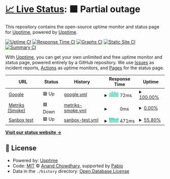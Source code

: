 # [📈 Live Status](https://upptime.github.io/upptime): <!--live status--> **🟧 Partial outage**

This repository contains the open-source uptime monitor and status page for [Upptime](https://upptime.js.org), powered by [Upptime](https://github.com/upptime/upptime).

[![Uptime CI](https://github.com/gdwhitehead/test-monitoring/workflows/Uptime%20CI/badge.svg)](https://github.com/gdwhitehead/test-monitoring/actions?query=workflow%3A%22Uptime+CI%22)
[![Response Time CI](https://github.com/gdwhitehead/test-monitoring/workflows/Response%20Time%20CI/badge.svg)](https://github.com/gdwhitehead/test-monitoring/actions?query=workflow%3A%22Response+Time+CI%22)
[![Graphs CI](https://github.com/gdwhitehead/test-monitoring/workflows/Graphs%20CI/badge.svg)](https://github.com/gdwhitehead/test-monitoring/actions?query=workflow%3A%22Graphs+CI%22)
[![Static Site CI](https://github.com/gdwhitehead/test-monitoring/workflows/Static%20Site%20CI/badge.svg)](https://github.com/gdwhitehead/test-monitoring/actions?query=workflow%3A%22Static+Site+CI%22)
[![Summary CI](https://github.com/gdwhitehead/test-monitoring/workflows/Summary%20CI/badge.svg)](https://github.com/gdwhitehead/test-monitoring/actions?query=workflow%3A%22Summary+CI%22)

With [Upptime](https://upptime.js.org), you can get your own unlimited and free uptime monitor and status page, powered entirely by a GitHub repository. We use [Issues](https://github.com/upptime/upptime/issues) as incident reports, [Actions](https://github.com/gdwhitehead/test-monitoring/actions) as uptime monitors, and [Pages](https://upptime.github.io/upptime) for the status page.

<!--start: status pages-->
<!-- This summary is generated by Upptime (https://github.com/upptime/upptime) -->
<!-- Do not edit this manually, your changes will be overwritten -->
<!-- prettier-ignore -->
| URL | Status | History | Response Time | Uptime |
| --- | ------ | ------- | ------------- | ------ |
| <img alt="" src="https://icons.duckduckgo.com/ip3/www.google.com.ico" height="13"> [Google](https://www.google.com) | 🟩 Up | [google.yml](https://github.com/GDWhitehead/test-monitoring/commits/HEAD/history/google.yml) | <details><summary><img alt="Response time graph" src="./graphs/google/response-time-week.png" height="20"> 72ms</summary><br><a href="https://gdwhitehead.github.io/test-monitoring/history/google"><img alt="Response time 79" src="https://img.shields.io/endpoint?url=https%3A%2F%2Fraw.githubusercontent.com%2FGDWhitehead%2Ftest-monitoring%2FHEAD%2Fapi%2Fgoogle%2Fresponse-time.json"></a><br><a href="https://gdwhitehead.github.io/test-monitoring/history/google"><img alt="24-hour response time 58" src="https://img.shields.io/endpoint?url=https%3A%2F%2Fraw.githubusercontent.com%2FGDWhitehead%2Ftest-monitoring%2FHEAD%2Fapi%2Fgoogle%2Fresponse-time-day.json"></a><br><a href="https://gdwhitehead.github.io/test-monitoring/history/google"><img alt="7-day response time 72" src="https://img.shields.io/endpoint?url=https%3A%2F%2Fraw.githubusercontent.com%2FGDWhitehead%2Ftest-monitoring%2FHEAD%2Fapi%2Fgoogle%2Fresponse-time-week.json"></a><br><a href="https://gdwhitehead.github.io/test-monitoring/history/google"><img alt="30-day response time 79" src="https://img.shields.io/endpoint?url=https%3A%2F%2Fraw.githubusercontent.com%2FGDWhitehead%2Ftest-monitoring%2FHEAD%2Fapi%2Fgoogle%2Fresponse-time-month.json"></a><br><a href="https://gdwhitehead.github.io/test-monitoring/history/google"><img alt="1-year response time 79" src="https://img.shields.io/endpoint?url=https%3A%2F%2Fraw.githubusercontent.com%2FGDWhitehead%2Ftest-monitoring%2FHEAD%2Fapi%2Fgoogle%2Fresponse-time-year.json"></a></details> | <details><summary><a href="https://gdwhitehead.github.io/test-monitoring/history/google">100.00%</a></summary><a href="https://gdwhitehead.github.io/test-monitoring/history/google"><img alt="All-time uptime 100.00%" src="https://img.shields.io/endpoint?url=https%3A%2F%2Fraw.githubusercontent.com%2FGDWhitehead%2Ftest-monitoring%2FHEAD%2Fapi%2Fgoogle%2Fuptime.json"></a><br><a href="https://gdwhitehead.github.io/test-monitoring/history/google"><img alt="24-hour uptime 100.00%" src="https://img.shields.io/endpoint?url=https%3A%2F%2Fraw.githubusercontent.com%2FGDWhitehead%2Ftest-monitoring%2FHEAD%2Fapi%2Fgoogle%2Fuptime-day.json"></a><br><a href="https://gdwhitehead.github.io/test-monitoring/history/google"><img alt="7-day uptime 100.00%" src="https://img.shields.io/endpoint?url=https%3A%2F%2Fraw.githubusercontent.com%2FGDWhitehead%2Ftest-monitoring%2FHEAD%2Fapi%2Fgoogle%2Fuptime-week.json"></a><br><a href="https://gdwhitehead.github.io/test-monitoring/history/google"><img alt="30-day uptime 100.00%" src="https://img.shields.io/endpoint?url=https%3A%2F%2Fraw.githubusercontent.com%2FGDWhitehead%2Ftest-monitoring%2FHEAD%2Fapi%2Fgoogle%2Fuptime-month.json"></a><br><a href="https://gdwhitehead.github.io/test-monitoring/history/google"><img alt="1-year uptime 100.00%" src="https://img.shields.io/endpoint?url=https%3A%2F%2Fraw.githubusercontent.com%2FGDWhitehead%2Ftest-monitoring%2FHEAD%2Fapi%2Fgoogle%2Fuptime-year.json"></a></details>
| <img alt="" src="https://icons.duckduckgo.com/ip3/services-smoke.knet.keoghs.co.uk.ico" height="13"> [Metriks (Smoke)](https://services-smoke.knet.keoghs.co.uk/metrics/metricsapi/v1/team-metrics) | 🟥 Down | [metriks-smoke.yml](https://github.com/GDWhitehead/test-monitoring/commits/HEAD/history/metriks-smoke.yml) | <details><summary><img alt="Response time graph" src="./graphs/metriks-smoke/response-time-week.png" height="20"> 0ms</summary><br><a href="https://gdwhitehead.github.io/test-monitoring/history/metriks-smoke"><img alt="Response time 0" src="https://img.shields.io/endpoint?url=https%3A%2F%2Fraw.githubusercontent.com%2FGDWhitehead%2Ftest-monitoring%2FHEAD%2Fapi%2Fmetriks-smoke%2Fresponse-time.json"></a><br><a href="https://gdwhitehead.github.io/test-monitoring/history/metriks-smoke"><img alt="24-hour response time 0" src="https://img.shields.io/endpoint?url=https%3A%2F%2Fraw.githubusercontent.com%2FGDWhitehead%2Ftest-monitoring%2FHEAD%2Fapi%2Fmetriks-smoke%2Fresponse-time-day.json"></a><br><a href="https://gdwhitehead.github.io/test-monitoring/history/metriks-smoke"><img alt="7-day response time 0" src="https://img.shields.io/endpoint?url=https%3A%2F%2Fraw.githubusercontent.com%2FGDWhitehead%2Ftest-monitoring%2FHEAD%2Fapi%2Fmetriks-smoke%2Fresponse-time-week.json"></a><br><a href="https://gdwhitehead.github.io/test-monitoring/history/metriks-smoke"><img alt="30-day response time 0" src="https://img.shields.io/endpoint?url=https%3A%2F%2Fraw.githubusercontent.com%2FGDWhitehead%2Ftest-monitoring%2FHEAD%2Fapi%2Fmetriks-smoke%2Fresponse-time-month.json"></a><br><a href="https://gdwhitehead.github.io/test-monitoring/history/metriks-smoke"><img alt="1-year response time 0" src="https://img.shields.io/endpoint?url=https%3A%2F%2Fraw.githubusercontent.com%2FGDWhitehead%2Ftest-monitoring%2FHEAD%2Fapi%2Fmetriks-smoke%2Fresponse-time-year.json"></a></details> | <details><summary><a href="https://gdwhitehead.github.io/test-monitoring/history/metriks-smoke">0.00%</a></summary><a href="https://gdwhitehead.github.io/test-monitoring/history/metriks-smoke"><img alt="All-time uptime 0.00%" src="https://img.shields.io/endpoint?url=https%3A%2F%2Fraw.githubusercontent.com%2FGDWhitehead%2Ftest-monitoring%2FHEAD%2Fapi%2Fmetriks-smoke%2Fuptime.json"></a><br><a href="https://gdwhitehead.github.io/test-monitoring/history/metriks-smoke"><img alt="24-hour uptime 0.00%" src="https://img.shields.io/endpoint?url=https%3A%2F%2Fraw.githubusercontent.com%2FGDWhitehead%2Ftest-monitoring%2FHEAD%2Fapi%2Fmetriks-smoke%2Fuptime-day.json"></a><br><a href="https://gdwhitehead.github.io/test-monitoring/history/metriks-smoke"><img alt="7-day uptime 0.00%" src="https://img.shields.io/endpoint?url=https%3A%2F%2Fraw.githubusercontent.com%2FGDWhitehead%2Ftest-monitoring%2FHEAD%2Fapi%2Fmetriks-smoke%2Fuptime-week.json"></a><br><a href="https://gdwhitehead.github.io/test-monitoring/history/metriks-smoke"><img alt="30-day uptime 0.00%" src="https://img.shields.io/endpoint?url=https%3A%2F%2Fraw.githubusercontent.com%2FGDWhitehead%2Ftest-monitoring%2FHEAD%2Fapi%2Fmetriks-smoke%2Fuptime-month.json"></a><br><a href="https://gdwhitehead.github.io/test-monitoring/history/metriks-smoke"><img alt="1-year uptime 0.00%" src="https://img.shields.io/endpoint?url=https%3A%2F%2Fraw.githubusercontent.com%2FGDWhitehead%2Ftest-monitoring%2FHEAD%2Fapi%2Fmetriks-smoke%2Fuptime-year.json"></a></details>
| <img alt="" src="https://icons.duckduckgo.com/ip3/keoghspocopenapiproviderapi.azure-api.net.ico" height="13"> [Sanbox test](https://keoghspocopenapiproviderapi.azure-api.net/v1/v1/animals) | 🟩 Up | [sanbox-test.yml](https://github.com/GDWhitehead/test-monitoring/commits/HEAD/history/sanbox-test.yml) | <details><summary><img alt="Response time graph" src="./graphs/sanbox-test/response-time-week.png" height="20"> 471ms</summary><br><a href="https://gdwhitehead.github.io/test-monitoring/history/sanbox-test"><img alt="Response time 471" src="https://img.shields.io/endpoint?url=https%3A%2F%2Fraw.githubusercontent.com%2FGDWhitehead%2Ftest-monitoring%2FHEAD%2Fapi%2Fsanbox-test%2Fresponse-time.json"></a><br><a href="https://gdwhitehead.github.io/test-monitoring/history/sanbox-test"><img alt="24-hour response time 462" src="https://img.shields.io/endpoint?url=https%3A%2F%2Fraw.githubusercontent.com%2FGDWhitehead%2Ftest-monitoring%2FHEAD%2Fapi%2Fsanbox-test%2Fresponse-time-day.json"></a><br><a href="https://gdwhitehead.github.io/test-monitoring/history/sanbox-test"><img alt="7-day response time 471" src="https://img.shields.io/endpoint?url=https%3A%2F%2Fraw.githubusercontent.com%2FGDWhitehead%2Ftest-monitoring%2FHEAD%2Fapi%2Fsanbox-test%2Fresponse-time-week.json"></a><br><a href="https://gdwhitehead.github.io/test-monitoring/history/sanbox-test"><img alt="30-day response time 471" src="https://img.shields.io/endpoint?url=https%3A%2F%2Fraw.githubusercontent.com%2FGDWhitehead%2Ftest-monitoring%2FHEAD%2Fapi%2Fsanbox-test%2Fresponse-time-month.json"></a><br><a href="https://gdwhitehead.github.io/test-monitoring/history/sanbox-test"><img alt="1-year response time 471" src="https://img.shields.io/endpoint?url=https%3A%2F%2Fraw.githubusercontent.com%2FGDWhitehead%2Ftest-monitoring%2FHEAD%2Fapi%2Fsanbox-test%2Fresponse-time-year.json"></a></details> | <details><summary><a href="https://gdwhitehead.github.io/test-monitoring/history/sanbox-test">55.80%</a></summary><a href="https://gdwhitehead.github.io/test-monitoring/history/sanbox-test"><img alt="All-time uptime 55.80%" src="https://img.shields.io/endpoint?url=https%3A%2F%2Fraw.githubusercontent.com%2FGDWhitehead%2Ftest-monitoring%2FHEAD%2Fapi%2Fsanbox-test%2Fuptime.json"></a><br><a href="https://gdwhitehead.github.io/test-monitoring/history/sanbox-test"><img alt="24-hour uptime 57.25%" src="https://img.shields.io/endpoint?url=https%3A%2F%2Fraw.githubusercontent.com%2FGDWhitehead%2Ftest-monitoring%2FHEAD%2Fapi%2Fsanbox-test%2Fuptime-day.json"></a><br><a href="https://gdwhitehead.github.io/test-monitoring/history/sanbox-test"><img alt="7-day uptime 55.80%" src="https://img.shields.io/endpoint?url=https%3A%2F%2Fraw.githubusercontent.com%2FGDWhitehead%2Ftest-monitoring%2FHEAD%2Fapi%2Fsanbox-test%2Fuptime-week.json"></a><br><a href="https://gdwhitehead.github.io/test-monitoring/history/sanbox-test"><img alt="30-day uptime 55.80%" src="https://img.shields.io/endpoint?url=https%3A%2F%2Fraw.githubusercontent.com%2FGDWhitehead%2Ftest-monitoring%2FHEAD%2Fapi%2Fsanbox-test%2Fuptime-month.json"></a><br><a href="https://gdwhitehead.github.io/test-monitoring/history/sanbox-test"><img alt="1-year uptime 55.80%" src="https://img.shields.io/endpoint?url=https%3A%2F%2Fraw.githubusercontent.com%2FGDWhitehead%2Ftest-monitoring%2FHEAD%2Fapi%2Fsanbox-test%2Fuptime-year.json"></a></details>

<!--end: status pages-->

[**Visit our status website →**](https://upptime.github.io/upptime)

## 📄 License

- Powered by: [Upptime](https://github.com/upptime/upptime)
- Code: [MIT](./LICENSE) © [Anand Chowdhary](https://anandchowdhary.com), supported by [Pabio](https://pabio.com)
- Data in the `./history` directory: [Open Database License](https://opendatacommons.org/licenses/odbl/1-0/)
